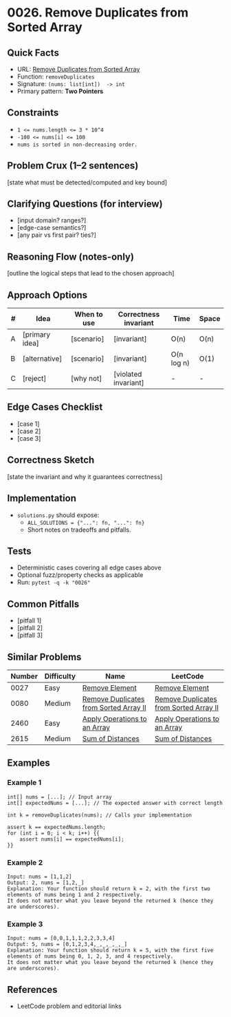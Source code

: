# 0026. Remove Duplicates from Sorted Array

## Quick Facts

- URL: [Remove Duplicates from Sorted Array](https://leetcode.com/problems/remove-duplicates-from-sorted-array/)
- Function: `removeDuplicates`
- Signature: `(nums: list[int])  -> int`
- Primary pattern: **Two Pointers**

## Constraints

- `1 <= nums.length <= 3 * 10^4`
- `-100 <= nums[i] <= 100`
- `nums is sorted in non-decreasing order.`

## Problem Crux (1–2 sentences)

[state what must be detected/computed and key bound]

## Clarifying Questions (for interview)

- [input domain? ranges?]
- [edge-case semantics?]
- [any pair vs first pair? ties?]

## Reasoning Flow (notes-only)

[outline the logical steps that lead to the chosen approach]

## Approach Options

| # | Idea | When to use | Correctness invariant | Time | Space |
|---|------|-------------|-----------------------|------|-------|
| A | [primary idea] | [scenario] | [invariant] | O(n) | O(n) |
| B | [alternative] | [scenario] | [invariant] | O(n log n) | O(1) |
| C | [reject] | [why not] | [violated invariant] | - | - |

## Edge Cases Checklist

- [case 1]
- [case 2]
- [case 3]

## Correctness Sketch

[state the invariant and why it guarantees correctness]

## Implementation

- `solutions.py` should expose:
  - `ALL_SOLUTIONS = {"...": fn, "...": fn}`
  - Short notes on tradeoffs and pitfalls.

## Tests

- Deterministic cases covering all edge cases above
- Optional fuzz/property checks as applicable
- Run: `pytest -q -k "0026"`

## Common Pitfalls

- [pitfall 1]
- [pitfall 2]
- [pitfall 3]

## Similar Problems

| Number | Difficulty | Name | LeetCode |
|---|---|---|---|
| 0027 | Easy | [Remove Element](../0027-remove-element/readme.md) | [Remove Element](https://leetcode.com/problems/remove-element/) |
| 0080 | Medium | [Remove Duplicates from Sorted Array II](../0080-remove-duplicates-from-sorted-array-ii/readme.md) | [Remove Duplicates from Sorted Array II](https://leetcode.com/problems/remove-duplicates-from-sorted-array-ii/) |
| 2460 | Easy | [Apply Operations to an Array](../2460-apply-operations-to-an-array/readme.md) | [Apply Operations to an Array](https://leetcode.com/problems/apply-operations-to-an-array/) |
| 2615 | Medium | [Sum of Distances](../2615-sum-of-distances/readme.md) | [Sum of Distances](https://leetcode.com/problems/sum-of-distances/) |

## Examples

### Example 1

```text
int[] nums = [...]; // Input array
int[] expectedNums = [...]; // The expected answer with correct length

int k = removeDuplicates(nums); // Calls your implementation

assert k == expectedNums.length;
for (int i = 0; i < k; i++) {{
    assert nums[i] == expectedNums[i];
}}
```

### Example 2

```text
Input: nums = [1,1,2]
Output: 2, nums = [1,2,_]
Explanation: Your function should return k = 2, with the first two elements of nums being 1 and 2 respectively.
It does not matter what you leave beyond the returned k (hence they are underscores).
```

### Example 3

```text
Input: nums = [0,0,1,1,1,2,2,3,3,4]
Output: 5, nums = [0,1,2,3,4,_,_,_,_,_]
Explanation: Your function should return k = 5, with the first five elements of nums being 0, 1, 2, 3, and 4 respectively.
It does not matter what you leave beyond the returned k (hence they are underscores).
```

## References

- LeetCode problem and editorial links

